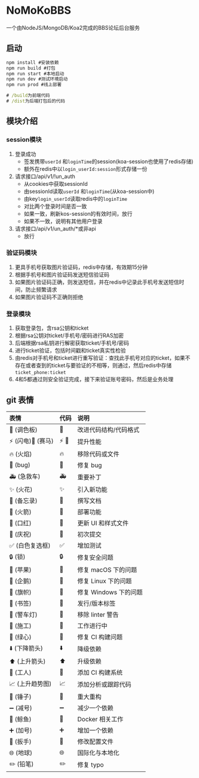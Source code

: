 # NoMoKoBBS
一个由NodeJS/MongoDB/Koa2完成的BBS论坛后台服务

## 启动
```cmd
npm install #安装依赖
npm run build #打包
npm run start #本地启动
npm run dev #测试环境启动
npm run prod #线上部署

# /build为前端代码
# /dist为后端打包后的代码
```

## 模块介绍

### session模块
1. 登录成功
    - 签发携带`userId` 和`loginTime`的session(koa-session也使用了redis存储)
    - 额外在redis中以`login_userId:session`形式存储一份
2. 请求接口/api/v1/!un_auth
    - 从cookies中获取sessionId
    - 由sessionId读取`userId` 和`loginTime`(从koa-session中)
    - 由key`login_userId`读取redis中的`loginTime`
    - 对比两个登录时间是否一致
    - 如果一致，刷新kos-session的有效时间，放行
    - 如果不一致，说明有其他用户登录
3. 请求接口/api/v1/un_auth/*或非api
    - 放行

### 验证码模块
1. 更具手机号获取图片验证码，redis中存储，有效期15分钟
2. 根据手机号和图片验证码发送短信验证码
3. 如果图片验证码正确，则发送短信，并在redis中记录此手机号发送短信时间，防止频繁请求
4. 如果图片验证码不正确则拒绝

### 登录模块
1. 获取登录包，含rsa公钥和ticket
2. 根据rsa公钥对ticket/手机号/密码进行RAS加密
3. 后端根据rsa私钥进行解密获取ticket/手机号/密码
4. 进行ticket验证，包括时间戳和ticket真实性检验
5. 由redis对手机号和ticket进行重写验证：查找此手机号对应的ticket，如果不存在或者查到的ticket与要验证的不相等，则通过，然后redis中存储`ticket_phone:ticket`
6. 4和5都通过则安全验证完成，接下来验证账号密码，然后是业务处理


## git 表情

| 表情 | 代码 | 说明 |
| :----| :---- | :---- |
| :art: (调色板) | :art: | 改进代码结构/代码格式 |
| :zap: (闪电):racehorse: (赛马) | :zap: :racehorse: | 提升性能 |
| :fire: (火焰) | :fire: | 移除代码或文件 |
| :bug: (bug) | :bug: | 修复 bug |
| :ambulance: (急救车) | :ambulance: | 重要补丁 |
| :sparkles: (火花) | :sparkles: | 引入新功能 |
| :memo: (备忘录) | :memo: | 撰写文档 |
| :rocket: (火箭) | :rocket: | 部署功能 |
| :lipstick: (口红) | :lipstick: | 更新 UI 和样式文件 |
| :tada: (庆祝) | :tada: | 初次提交 |
| :white_check_mark: (白色复选框) | :white_check_mark: | 增加测试 |
| :lock: (锁) | :lock: | 修复安全问题 |
| :apple: (苹果) | :apple: | 修复 macOS 下的问题 |
| :penguin: (企鹅) | :penguin: | 修复 Linux 下的问题 |
| :checkered_flag: (旗帜) | :checkered_flag: | 修复 Windows 下的问题 |
| :bookmark: (书签) | :bookmark: | 发行/版本标签 |
| :rotating_light: (警车灯) | :rotating_light: | 移除 linter 警告 |
| :construction: (施工) | :construction: | 工作进行中 |
| :green_heart: (绿心) | :green_heart: | 修复 CI 构建问题 |
| :arrow_down: (下降箭头) | :arrow_down: | 降级依赖 |
| :arrow_up: (上升箭头) | :arrow_up: | 升级依赖 |
| :construction_worker: (工人) | :construction_worker: | 添加 CI 构建系统 |
| :chart_with_upwards_trend: (上升趋势图) | :chart_with_upwards_trend: | 添加分析或跟踪代码 |
| :hammer: (锤子) | :hammer: | 重大重构 |
| :heavy_minus_sign: (减号) | :heavy_minus_sign: | 减少一个依赖 |
| :whale: (鲸鱼) | :whale: | Docker 相关工作 |
| :heavy_plus_sign: (加号) | :heavy_plus_sign: | 增加一个依赖 |
| :wrench: (扳手) | :wrench: | 修改配置文件 |
| :globe_with_meridians: (地球) | :globe_with_meridians: | 国际化与本地化 |
| :pencil2: (铅笔) | :pencil2: | 修复 typo |
